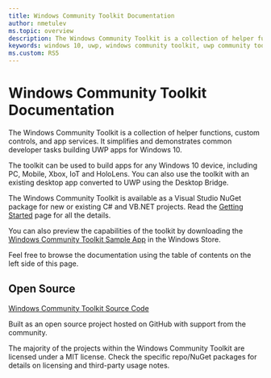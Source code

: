 ```yaml
---
title: Windows Community Toolkit Documentation
author: nmetulev
ms.topic: overview
description: The Windows Community Toolkit is a collection of helper functions, custom controls, and app services. It simplifies and demonstrates common developer tasks building UWP apps for Windows 10. 
keywords: windows 10, uwp, windows community toolkit, uwp community toolkit, uwp toolkit
ms.custom: RS5
---
```


# Windows Community Toolkit Documentation

The Windows Community Toolkit is a collection of helper functions, custom controls, and app services. It simplifies and demonstrates common developer tasks building UWP apps for Windows 10. 

The toolkit can be used to build apps for any Windows 10 device, including PC, Mobile, Xbox, IoT and HoloLens. You can also use the toolkit with an existing desktop app converted to UWP using the Desktop Bridge.             

The Windows Community Toolkit is available as a Visual Studio NuGet package for new or existing C# and VB.NET projects. Read the [Getting Started](Getting-Started.md) page for all the details.

You can also preview the capabilities of the toolkit by downloading the [Windows Community Toolkit Sample App](https://aka.ms/uwptoolkitapp) in the Windows Store.

Feel free to browse the documentation using the table of contents on the left side of this page.

## Open Source

[Windows Community Toolkit Source Code](https://aka.ms/uwptoolkit)

Built as an open source project hosted on GitHub with support from the community. 

The majority of the projects within the Windows Community Toolkit are licensed under a MIT license. Check the specific repo/NuGet packages for details on licensing and third-party usage notes.
